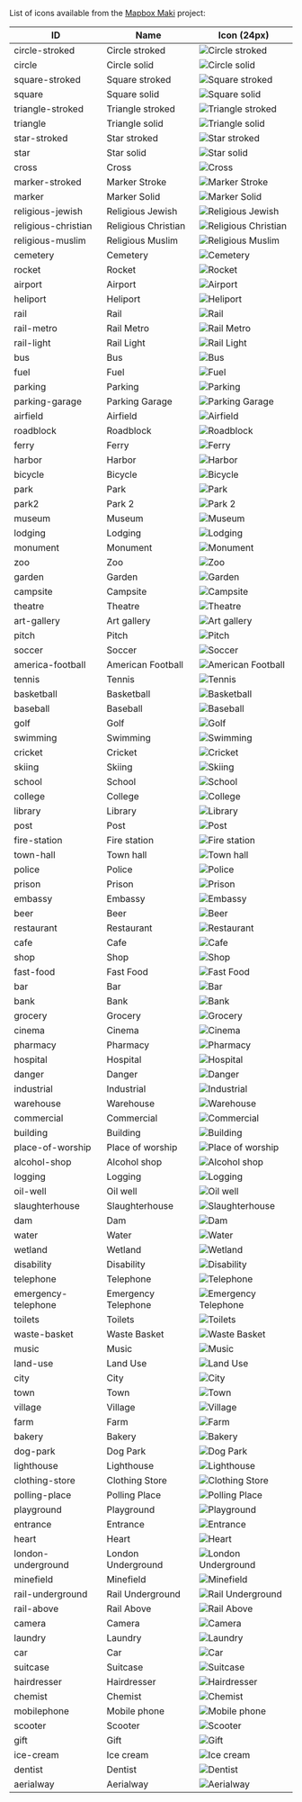 List of icons available from the [Mapbox Maki](https://www.mapbox.com/maki/) project:

| ID | Name | Icon (24px) |
|----|------|-------------|
| circle-stroked | Circle stroked | ![Circle stroked](../icons/circle-stroked-24.png)
| circle | Circle solid | ![Circle solid](../icons/circle-24.png)
| square-stroked | Square stroked | ![Square stroked](../icons/square-stroked-24.png)
| square | Square solid | ![Square solid](../icons/square-24.png)
| triangle-stroked | Triangle stroked | ![Triangle stroked](../icons/triangle-stroked-24.png)
| triangle | Triangle solid | ![Triangle solid](../icons/triangle-24.png)
| star-stroked | Star stroked | ![Star stroked](../icons/star-stroked-24.png)
| star | Star solid | ![Star solid](../icons/star-24.png)
| cross | Cross | ![Cross](../icons/cross-24.png)
| marker-stroked | Marker Stroke | ![Marker Stroke](../icons/marker-stroked-24.png)
| marker | Marker Solid | ![Marker Solid](../icons/marker-24.png)
| religious-jewish | Religious Jewish | ![Religious Jewish](../icons/religious-jewish-24.png)
| religious-christian | Religious Christian | ![Religious Christian](../icons/religious-christian-24.png)
| religious-muslim | Religious Muslim | ![Religious Muslim](../icons/religious-muslim-24.png)
| cemetery | Cemetery | ![Cemetery](../icons/cemetery-24.png)
| rocket | Rocket | ![Rocket](../icons/rocket-24.png)
| airport | Airport | ![Airport](../icons/airport-24.png)
| heliport | Heliport | ![Heliport](../icons/heliport-24.png)
| rail | Rail | ![Rail](../icons/rail-24.png)
| rail-metro | Rail Metro | ![Rail Metro](../icons/rail-metro-24.png)
| rail-light | Rail Light | ![Rail Light](../icons/rail-light-24.png)
| bus | Bus | ![Bus](../icons/bus-24.png)
| fuel | Fuel | ![Fuel](../icons/fuel-24.png)
| parking | Parking | ![Parking](../icons/parking-24.png)
| parking-garage | Parking Garage | ![Parking Garage](../icons/parking-garage-24.png)
| airfield | Airfield | ![Airfield](../icons/airfield-24.png)
| roadblock | Roadblock | ![Roadblock](../icons/roadblock-24.png)
| ferry | Ferry | ![Ferry](../icons/ferry-24.png)
| harbor | Harbor | ![Harbor](../icons/harbor-24.png)
| bicycle | Bicycle | ![Bicycle](../icons/bicycle-24.png)
| park | Park | ![Park](../icons/park-24.png)
| park2 | Park 2 | ![Park 2](../icons/park2-24.png)
| museum | Museum | ![Museum](../icons/museum-24.png)
| lodging | Lodging | ![Lodging](../icons/lodging-24.png)
| monument | Monument | ![Monument](../icons/monument-24.png)
| zoo | Zoo | ![Zoo](../icons/zoo-24.png)
| garden | Garden | ![Garden](../icons/garden-24.png)
| campsite | Campsite | ![Campsite](../icons/campsite-24.png)
| theatre | Theatre | ![Theatre](../icons/theatre-24.png)
| art-gallery | Art gallery | ![Art gallery](../icons/art-gallery-24.png)
| pitch | Pitch | ![Pitch](../icons/pitch-24.png)
| soccer | Soccer | ![Soccer](../icons/soccer-24.png)
| america-football | American Football | ![American Football](../icons/america-football-24.png)
| tennis | Tennis | ![Tennis](../icons/tennis-24.png)
| basketball | Basketball | ![Basketball](../icons/basketball-24.png)
| baseball | Baseball | ![Baseball](../icons/baseball-24.png)
| golf | Golf | ![Golf](../icons/golf-24.png)
| swimming | Swimming | ![Swimming](../icons/swimming-24.png)
| cricket | Cricket | ![Cricket](../icons/cricket-24.png)
| skiing | Skiing | ![Skiing](../icons/skiing-24.png)
| school | School | ![School](../icons/school-24.png)
| college | College | ![College](../icons/college-24.png)
| library | Library | ![Library](../icons/library-24.png)
| post | Post | ![Post](../icons/post-24.png)
| fire-station | Fire station | ![Fire station](../icons/fire-station-24.png)
| town-hall | Town hall | ![Town hall](../icons/town-hall-24.png)
| police | Police | ![Police](../icons/police-24.png)
| prison | Prison | ![Prison](../icons/prison-24.png)
| embassy | Embassy | ![Embassy](../icons/embassy-24.png)
| beer | Beer | ![Beer](../icons/beer-24.png)
| restaurant | Restaurant | ![Restaurant](../icons/restaurant-24.png)
| cafe | Cafe | ![Cafe](../icons/cafe-24.png)
| shop | Shop | ![Shop](../icons/shop-24.png)
| fast-food | Fast Food | ![Fast Food](../icons/fast-food-24.png)
| bar | Bar | ![Bar](../icons/bar-24.png)
| bank | Bank | ![Bank](../icons/bank-24.png)
| grocery | Grocery | ![Grocery](../icons/grocery-24.png)
| cinema | Cinema | ![Cinema](../icons/cinema-24.png)
| pharmacy | Pharmacy | ![Pharmacy](../icons/pharmacy-24.png)
| hospital | Hospital | ![Hospital](../icons/hospital-24.png)
| danger | Danger | ![Danger](../icons/danger-24.png)
| industrial | Industrial | ![Industrial](../icons/industrial-24.png)
| warehouse | Warehouse | ![Warehouse](../icons/warehouse-24.png)
| commercial | Commercial | ![Commercial](../icons/commercial-24.png)
| building | Building | ![Building](../icons/building-24.png)
| place-of-worship | Place of worship | ![Place of worship](../icons/place-of-worship-24.png)
| alcohol-shop | Alcohol shop | ![Alcohol shop](../icons/alcohol-shop-24.png)
| logging | Logging | ![Logging](../icons/logging-24.png)
| oil-well | Oil well | ![Oil well](../icons/oil-well-24.png)
| slaughterhouse | Slaughterhouse | ![Slaughterhouse](../icons/slaughterhouse-24.png)
| dam | Dam | ![Dam](../icons/dam-24.png)
| water | Water | ![Water](../icons/water-24.png)
| wetland | Wetland | ![Wetland](../icons/wetland-24.png)
| disability | Disability | ![Disability](../icons/disability-24.png)
| telephone | Telephone | ![Telephone](../icons/telephone-24.png)
| emergency-telephone | Emergency Telephone | ![Emergency Telephone](../icons/emergency-telephone-24.png)
| toilets | Toilets | ![Toilets](../icons/toilets-24.png)
| waste-basket | Waste Basket | ![Waste Basket](../icons/waste-basket-24.png)
| music | Music | ![Music](../icons/music-24.png)
| land-use | Land Use | ![Land Use](../icons/land-use-24.png)
| city | City | ![City](../icons/city-24.png)
| town | Town | ![Town](../icons/town-24.png)
| village | Village | ![Village](../icons/village-24.png)
| farm | Farm | ![Farm](../icons/farm-24.png)
| bakery | Bakery | ![Bakery](../icons/bakery-24.png)
| dog-park | Dog Park | ![Dog Park](../icons/dog-park-24.png)
| lighthouse | Lighthouse | ![Lighthouse](../icons/lighthouse-24.png)
| clothing-store | Clothing Store | ![Clothing Store](../icons/clothing-store-24.png)
| polling-place | Polling Place | ![Polling Place](../icons/polling-place-24.png)
| playground | Playground | ![Playground](../icons/playground-24.png)
| entrance | Entrance | ![Entrance](../icons/entrance-24.png)
| heart | Heart | ![Heart](../icons/heart-24.png)
| london-underground | London Underground | ![London Underground](../icons/london-underground-24.png)
| minefield | Minefield | ![Minefield](../icons/minefield-24.png)
| rail-underground | Rail Underground | ![Rail Underground](../icons/rail-underground-24.png)
| rail-above | Rail Above | ![Rail Above](../icons/rail-above-24.png)
| camera | Camera | ![Camera](../icons/camera-24.png)
| laundry | Laundry | ![Laundry](../icons/laundry-24.png)
| car | Car | ![Car](../icons/car-24.png)
| suitcase | Suitcase | ![Suitcase](../icons/suitcase-24.png)
| hairdresser | Hairdresser | ![Hairdresser](../icons/hairdresser-24.png)
| chemist | Chemist | ![Chemist](../icons/chemist-24.png)
| mobilephone | Mobile phone | ![Mobile phone](../icons/mobilephone-24.png)
| scooter | Scooter | ![Scooter](../icons/scooter-24.png)
| gift | Gift | ![Gift](../icons/gift-24.png)
| ice-cream | Ice cream | ![Ice cream](../icons/ice-cream-24.png)
| dentist | Dentist | ![Dentist](../icons/dentist-24.png)
| aerialway | Aerialway | ![Aerialway](../icons/aerialway-24.png)
